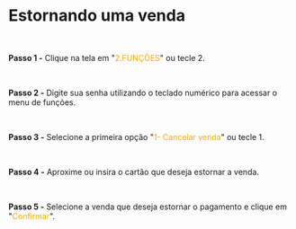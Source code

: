 # Estornando uma venda

<br>

**Passo 1 -** Clique na tela em "<mark style="color:orange;background-color:white;">2.FUNÇÕES</mark>" ou tecle 2.

<br>

**Passo 2 -** Digite sua senha utilizando o teclado numérico para acessar o menu de funções.

<br>

**Passo 3 -** Selecione a primeira opção "<mark style="color:orange;background-color:white;">1- Cancelar venda</mark>" ou tecle 1.

<br>

**Passo 4 -** Aproxime ou insira o cartão que deseja estornar a venda.

<br>

**Passo 5 -** Selecione a venda que deseja estornar o pagamento e clique em "<mark style="color:orange;background-color:white;">Confirmar</mark>".
